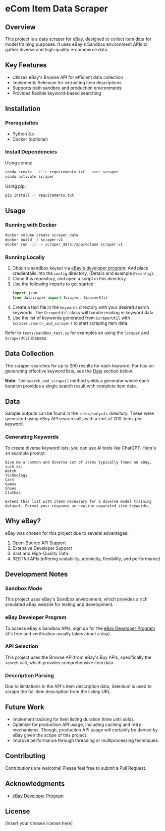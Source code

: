 # eCom Item Data Scraper

## Overview
This project is a data scraper for eBay, designed to collect item data for model training purposes. It uses eBay's Sandbox environment APIs to gather diverse and high-quality e-commerce data.

## Key Features
- Utilizes eBay's Browse API for efficient data collection
- Implements Selenium for extracting item descriptions
- Supports both sandbox and production environments
- Provides flexible keyword-based searching

## Installation

### Prerequisites
- Python 3.x
- Docker (optional)

### Install Dependencies
Using conda:
```bash
conda create --file requirements.txt --name scraper
conda activate scraper
```

Using pip:
```bash
pip install -r requirements.txt
```

## Usage

### Running with Docker
```bash
docker volume create scraper_data
docker build -t scraper:v1 .
docker run -it -v scraper_data:/app/volume scraper:v1
```

### Running Locally
1. Obtain a sandbox keyset via [eBay's developer program](https://developer.ebay.com/develop/get-started). And place credientails into the `config` directory. (Details and example in `config`).
2. Clone this repository, and open a script in this directory.
3. Use the following imports to get started:
   ```python
   import json
   from datacraper import Scraper, ScraperUtil
   ```
4. Create a text file in the `keywords` directory with your desired search keywords. The `ScraperUtil` class will handle reading in keyword data.
5. Use the list of keywords generated from `ScraperUtil` with `Scraper.search_and_scrape()` to start scraping item data.  

Refer to `tests/sandbox_test.py` for examples on using the `Scraper` and `ScraperUtil` classes.

## Data Collection

The scraper searches for up to 200 results for each keyword. For tips on generating effective keyword lists, see the [Data](#data) section below.

**Note**: The `search_and_scrape()` method yields a generator where each iteration provides a single search result with complete item data.

## Data

Sample outputs can be found in the `tests/outputs` directory. These were generated using eBay API search calls with a limit of 200 items per keyword.

### Generating Keywords
To create diverse keyword lists, you can use AI tools like ChatGPT. Here's an example prompt:

```
Give me a common and diverse set of items typically found on eBay, such as:
Watch
Technology
Cars
Games
Shoes
Clothes

Extend this list with items necessary for a diverse model training dataset. Format your response as newline-separated item keywords.
```

## Why eBay?

eBay was chosen for this project due to several advantages:
1. Open-Source API Support
2. Extensive Developer Support
3. Vast and High-Quality Data
4. RESTful APIs (offering scalability, atomicity, flexibility, and performance)

## Development Notes

### Sandbox Mode
This project uses eBay's Sandbox environment, which provides a rich simulated eBay website for testing and development.

### eBay Developer Program
To access eBay's Sandbox APIs, sign up for the [eBay Developer Program](https://developer.ebay.com/develop/get-started) (it's free and verification usually takes about a day).

### API Selection
This project uses the Browse API from eBay's Buy APIs, specifically the `search` call, which provides comprehensive item data.

### Description Parsing
Due to limitations in the API's item description data, Selenium is used to scrape the full item description from the listing URL.

## Future Work
- Implement tracking for item listing duration (time until sold).
- Optimize for production API usage, including caching and retry mechanisms. Though, production API usage will certainly be denied by eBay given the scope of this project.
- Improve performance through threading or multiprocessing techniques.

## Contributing
Contributions are welcome! Please feel free to submit a Pull Request.

## Acknowledgments
- [eBay Developer Program](https://developer.ebay.com/develop/get-started)

## License
[Insert your chosen license here]

